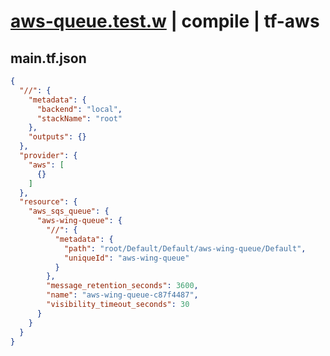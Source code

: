 # [aws-queue.test.w](../../../../../../examples/tests/sdk_tests/queue/aws-queue.test.w) | compile | tf-aws

## main.tf.json
```json
{
  "//": {
    "metadata": {
      "backend": "local",
      "stackName": "root"
    },
    "outputs": {}
  },
  "provider": {
    "aws": [
      {}
    ]
  },
  "resource": {
    "aws_sqs_queue": {
      "aws-wing-queue": {
        "//": {
          "metadata": {
            "path": "root/Default/Default/aws-wing-queue/Default",
            "uniqueId": "aws-wing-queue"
          }
        },
        "message_retention_seconds": 3600,
        "name": "aws-wing-queue-c87f4487",
        "visibility_timeout_seconds": 30
      }
    }
  }
}
```

